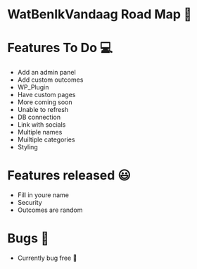 # WatBenIkVandaag Road Map :running:

# Features To Do :computer:
* Add an admin panel
* Add custom outcomes
* WP_Plugin
* Have custom pages 
* More coming soon
* Unable to refresh
* DB connection
* Link with socials
* Multiple names
* Muiltiple categories
* Styling

# Features released :smiley:
* Fill in youre name
* Security 
* Outcomes are random

# Bugs :bug:
* Currently bug free :tada:

